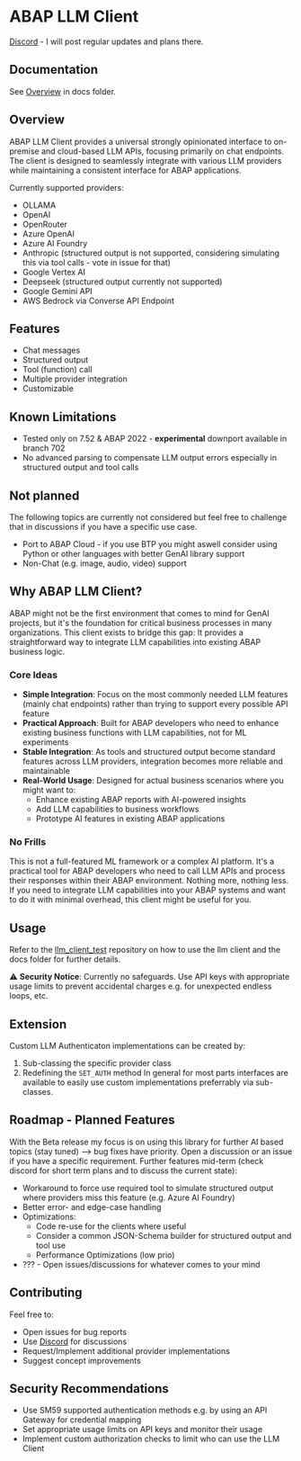 # ABAP LLM Client

[Discord](https://discord.gg/jf2FhnFvSn) - I will post regular updates and plans there.

## Documentation

See [Overview](docs/Overview.md) in docs folder.

## Overview

ABAP LLM Client provides a universal strongly opinionated interface to on-premise and cloud-based LLM APIs, focusing primarily on chat endpoints.
The client is designed to seamlessly integrate with various LLM providers while maintaining a consistent interface for ABAP applications.

Currently supported providers:

- OLLAMA
- OpenAI
- OpenRouter
- Azure OpenAI
- Azure AI Foundry
- Anthropic (structured output is not supported, considering simulating this via tool calls - vote in issue for that)
- Google Vertex AI
- Deepseek (structured output currently not supported)
- Google Gemini API
- AWS Bedrock via Converse API Endpoint

## Features

- Chat messages
- Structured output
- Tool (function) call
- Multiple provider integration
- Customizable

## Known Limitations

- Tested only on 7.52 & ABAP 2022 - **experimental** downport available in branch 702
- No advanced parsing to compensate LLM output errors especially in structured output and tool calls

## Not planned

The following topics are currently not considered but feel free to challenge that in discussions if you have a specific use case.

- Port to ABAP Cloud - if you use BTP you might aswell consider using Python or other languages with better GenAI library support
- Non-Chat (e.g. image, audio, video) support

## Why ABAP LLM Client?

ABAP might not be the first environment that comes to mind for GenAI projects, but it's the foundation for critical business processes in many organizations. This client exists to bridge this gap:
It provides a straightforward way to integrate LLM capabilities into existing ABAP business logic.

### Core Ideas

- **Simple Integration**: Focus on the most commonly needed LLM features (mainly chat endpoints) rather than trying to support every possible API feature
- **Practical Approach**: Built for ABAP developers who need to enhance existing business functions with LLM capabilities, not for ML experiments
- **Stable Integration**: As tools and structured output become standard features across LLM providers, integration becomes more reliable and maintainable
- **Real-World Usage**: Designed for actual business scenarios where you might want to:
  - Enhance existing ABAP reports with AI-powered insights
  - Add LLM capabilities to business workflows
  - Prototype AI features in existing ABAP applications

### No Frills

This is not a full-featured ML framework or a complex AI platform. It's a practical tool for ABAP developers who need to call LLM APIs and process their responses within their ABAP environment.
Nothing more, nothing less. If you need to integrate LLM capabilities into your ABAP systems and want to do it with minimal overhead, this client might be useful for you.

## Usage

Refer to the [llm_client_test](https://github.com/abap-ai/llm_client_tests) repository on how to use the llm client and the docs folder for further details.

⚠️ **Security Notice**: Currently no safeguards. Use API keys with appropriate usage limits to prevent accidental charges e.g. for unexpected endless loops, etc.

## Extension

Custom LLM Authenticaton implementations can be created by:

1. Sub-classing the specific provider class
2. Redefining the `SET_AUTH` method
In general for most parts interfaces are available to easily use custom implementations preferrably via sub-classes.

## Roadmap - Planned Features

With the Beta release my focus is on using this library for further AI based topics (stay tuned) --> bug fixes have priority. Open a discussion or an issue if you have a specific requirement.
Further features mid-term (check discord for short term plans and to discuss the current state):

- Workaround to force use required tool to simulate structured output where providers miss this feature (e.g. Azure AI Foundry)
- Better error- and edge-case handling
- Optimizations:
  - Code re-use for the clients where useful
  - Consider a common JSON-Schema builder for structured output and tool use
  - Performance Optimizations (low prio)
- ??? - Open issues/discussions for whatever comes to your mind

## Contributing

Feel free to:

- Open issues for bug reports
- Use [Discord](https://discord.gg/jf2FhnFvSn) for discussions
- Request/Implement additional provider implementations
- Suggest concept improvements

## Security Recommendations

- Use SM59 supported authentication methods e.g. by using an API Gateway for credential mapping
- Set appropriate usage limits on API keys and monitor their usage
- Implement custom authorization checks to limit who can use the LLM Client
